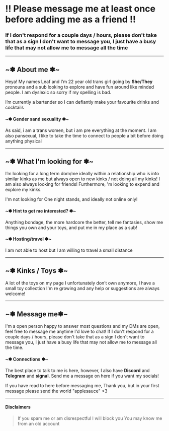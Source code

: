 # !! Please message me at least once before adding me as a friend !!
### If I don't respond for a couple days / hours, please don't take that as a sign I don't want to message you, I just have a busy life that may not allow me to message all the time
---
## **~✽ About me ✽~**
Heya! My names Leaf and I'm 22 year old trans girl going by **She/They** pronouns and a sub looking to explore and have fun around like minded people. I am dyslexic so sorry if my spelling is bad.

I’m currently a bartender so I can defiantly make your favourite drinks and cocktails

#### **~✽ Gender sand sexuality ✽~**
As said, i am a trans women, but i am pre everything at the moment. I am also pansexual, I like to take the time to connect to people a bit before doing anything physical

---

## **~✽ What I'm looking for ✽~**
I’m looking for a long term dom/me ideally within a relationship who is into similar kinks as me but always open to new kinks / not doing all my kinks! I am also always looking for friends! Furthermore, 'm looking to expend and explore my kinks.

I'm not looking for One night stands, and ideally not online only!

####  **~✽ Hint to get me interested? ✽~**
Anything bondage, the more hardcore the better, tell me fantasies, show me things you own and your toys, and put me in my place as a sub!

####  **~✽ Hosting/travel ✽~**
I am not able to host but I am willing to travel a small distance

---

## **~✽ Kinks / Toys ✽~**
A lot of the toys on my page I unfortunately don’t own anymore, I have a small toy collection I'm re growing and any help or suggestions are always welcome!

---

## **~✽ Message me✽~**
I'm a open person happy to answer most questions and my DMs are open, feel free to message me anytime I'd love to chat! If I don't respond for a couple days / hours, please don't take that as a sign I don't want to message you, I just have a busy life that may not allow me to message all the time.

#### **~✽ Connections ✽~**
The best place to talk to me is here, however, I also have **Discord** and **Telegram** and **signal**. Send me a message on here if you want my socials!

If you have read to here before messaging me, Thank you, but in your first message please send the world "applesauce" <3

---

#### Disclaimers 
> If you spam me or am disrespectful I will block you
> You may know me from an old account